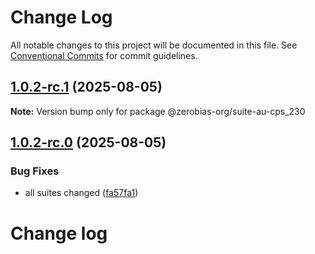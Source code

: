 # Change Log

All notable changes to this project will be documented in this file.
See [Conventional Commits](https://conventionalcommits.org) for commit guidelines.

## [1.0.2-rc.1](https://github.com/zerobias-org/suite/compare/@zerobias-org/suite-au-cps_230@1.0.2-rc.0...@zerobias-org/suite-au-cps_230@1.0.2-rc.1) (2025-08-05)

**Note:** Version bump only for package @zerobias-org/suite-au-cps_230





## [1.0.2-rc.0](https://github.com/zerobias-org/suite/compare/@zerobias-org/suite-au-cps_230@1.0.1...@zerobias-org/suite-au-cps_230@1.0.2-rc.0) (2025-08-05)


### Bug Fixes

* all suites changed ([fa57fa1](https://github.com/zerobias-org/suite/commit/fa57fa1af7628003297df46b2d7740fe95bd2666))





# Change log
